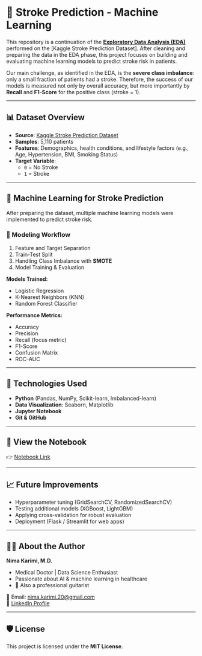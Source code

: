 # 🧠 Stroke Prediction - Machine Learning  

This repository is a continuation of the **[Exploratory Data Analysis (EDA)](https://github.com/drnima-ai/stroke-data-analysis)** performed on the [Kaggle Stroke Prediction Dataset]. After cleaning and preparing the data in the EDA phase, this project focuses on building and evaluating machine learning models to predict stroke risk in patients.  

Our main challenge, as identified in the EDA, is the **severe class imbalance**: only a small fraction of patients had a stroke. Therefore, the success of our models is measured not only by overall accuracy, but more importantly by **Recall** and **F1-Score** for the positive class (stroke = 1).  

---

## 📊 Dataset Overview  
- **Source**: [Kaggle Stroke Prediction Dataset](https://www.kaggle.com/fedesoriano/stroke-prediction-dataset)  
- **Samples**: 5,110 patients  
- **Features**: Demographics, health conditions, and lifestyle factors (e.g., Age, Hypertension, BMI, Smoking Status)  
- **Target Variable**:  
  - `0` = No Stroke  
  - `1` = Stroke  

---

## 🧠 Machine Learning for Stroke Prediction  

After preparing the dataset, multiple machine learning models were implemented to predict stroke risk.  

### 🔢 Modeling Workflow  
1. Feature and Target Separation  
2. Train-Test Split  
3. Handling Class Imbalance with **SMOTE**  
4. Model Training & Evaluation  

**Models Trained:**  
- Logistic Regression  
- K-Nearest Neighbors (KNN)  
- Random Forest Classifier  

**Performance Metrics:**  
- Accuracy  
- Precision  
- Recall (focus metric)  
- F1-Score  
- Confusion Matrix  
- ROC-AUC  

---

## 🧰 Technologies Used  
- **Python** (Pandas, NumPy, Scikit-learn, Imbalanced-learn)  
- **Data Visualization**: Seaborn, Matplotlib  
- **Jupyter Notebook**  
- **Git & GitHub**  

---

## 📎 View the Notebook  
👉 [Notebook Link]([PUT-YOUR-NOTEBOOK-LINK-HERE](https://github.com/drnima-ai/stroke-ml-prediction/blob/main/Machine%20Learning%20for%20Stroke%20Prediction.ipynb))  

---

## 📈 Future Improvements  
- Hyperparameter tuning (GridSearchCV, RandomizedSearchCV)  
- Testing additional models (XGBoost, LightGBM)  
- Applying cross-validation for robust evaluation  
- Deployment (Flask / Streamlit for web apps)  

---

## 👨‍⚕️ About the Author  
**Nima Karimi, M.D.**  
- Medical Doctor | Data Science Enthusiast  
- Passionate about AI & machine learning in healthcare  
- 🎸 Also a professional guitarist  

📧 Email: nima.karimi.20@gmail.com  
🔗 [LinkedIn Profile](PUT-YOUR-LINKEDIN-LINK-HERE)  

---

## 🛡️ License  
This project is licensed under the **MIT License**.  
